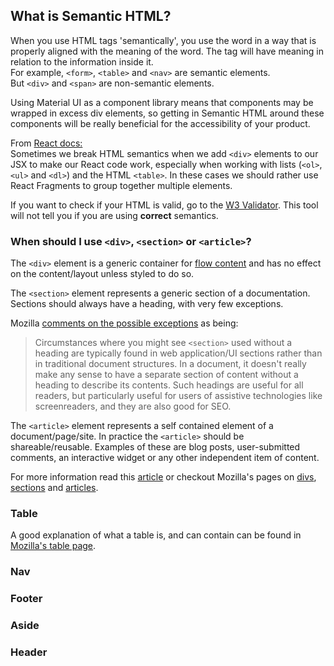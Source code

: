 ## What is Semantic HTML?
When you use HTML tags 'semantically', you use the word in a way that is properly aligned with the meaning of the word. The tag will have meaning in relation to the information inside it.  
For example, `<form>`, `<table>` and `<nav>` are semantic elements.  
But `<div>` and `<span>` are non-semantic elements.

Using Material UI as a component library means that components may be wrapped in excess div elements, so getting in Semantic HTML around these components will be really beneficial for the accessibility of your product.  

From [React docs:](https://reactjs.org/docs/accessibility.html)  
Sometimes we break HTML semantics when we add `<div>` elements to our JSX to make our React code work, especially when working with lists (`<ol>`, `<ul>` and `<dl>`) and the HTML `<table>`. In these cases we should rather use React Fragments to group together multiple elements.

If you want to check if your HTML is valid, go to the [W3 Validator](https://validator.w3.org/#validate_by_input). This tool will not tell you if you are using **correct** semantics.

### When should I use `<div>`, `<section>` or `<article>`?

The `<div>` element is a generic container for [flow content](https://developer.mozilla.org/en-US/docs/Web/Guide/HTML/Content_categories#flow_content) and has no effect on the content/layout unless styled to do so.

The `<section>` element represents a generic section of a documentation. Sections should always have a heading, with very few exceptions.

Mozilla [comments on the possible exceptions](https://developer.mozilla.org/en-US/docs/Web/HTML/Element/section#using_a_section_without_a_heading) as being:

> Circumstances where you might see `<section>` used without a heading are typically found in web application/UI sections rather than in traditional document structures. In a document, it doesn't really make any sense to have a separate section of content without a heading to describe its contents. Such headings are useful for all readers, but particularly useful for users of assistive technologies like screenreaders, and they are also good for SEO.

The `<article>` element represents a self contained element of a document/page/site. In practice the `<article>` should be shareable/reusable. Examples of these are blog posts, user-submitted comments, an interactive widget or any other independent item of content.

For more information read this [article](https://bitsofco.de/sectioning-content-in-html5/) or checkout Mozilla's pages on [divs](https://developer.mozilla.org/en-US/docs/Web/HTML/Element/div), [sections](https://developer.mozilla.org/en-US/docs/Web/HTML/Element/section) and [articles](https://developer.mozilla.org/en-US/docs/Web/HTML/Element/articles).

### Table

A good explanation of what a table is, and can contain can be found in [Mozilla's table page](https://developer.mozilla.org/en-US/docs/Web/HTML/Element/table).

### Nav

### Footer

### Aside

### Header